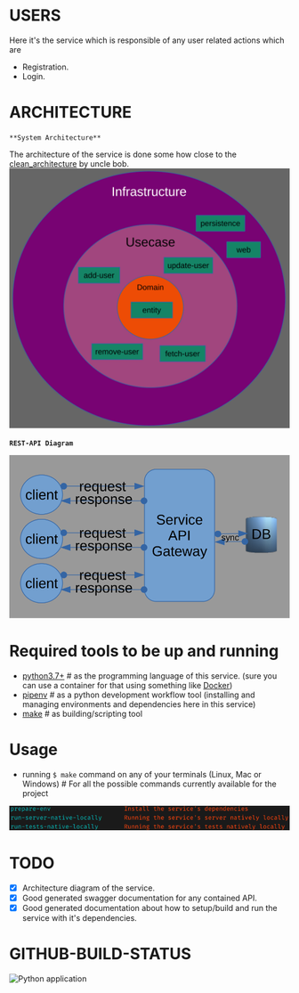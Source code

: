 # USERS
Here it's the service which is responsible of any user related actions which are
- Registration.
- Login.

# ARCHITECTURE
`**System Architecture**`

The architecture of the service is done some how close to the [clean_architecture](https://blog.cleancoder.com/uncle-bob/2012/08/13/the-clean-architecture.html) by uncle bob.
![clean_architecture](clean_architecture_diagram.svg)

**`REST-API Diagram`**

![architecture_diagram](architecture_diagram.svg)

# Required tools to be up and running

- [python3.7+](https://www.python.org/download/releases/3.0/) # as the programming language of this service. (sure you can use a container for that using something like [Docker](https://www.docker.com/))
- [pipenv](https://pypi.org/project/pipenv/) # as a python development workflow tool (installing and managing environments and dependencies here in this service)
- [make](https://www.gnu.org/software/make/) # as building/scripting tool

# Usage
- running `$ make` command on any of your terminals (Linux, Mac or Windows) # For all the possible commands currently available for the project

![current_make_list](current_make_list.png)

# TODO
- [x] Architecture diagram of the service.
- [x] Good generated swagger documentation for any contained API.
- [x] Good generated documentation about how to setup/build and run the service with it's dependencies.

# GITHUB-BUILD-STATUS

![Python application](https://github.com/abmazhr/chatme/workflows/Python%20application/badge.svg?branch=master)
